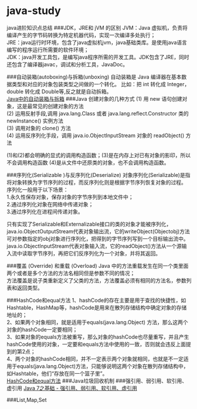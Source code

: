 # java-study
java进阶知识点总结
###JDK，JRE和 jVM 的区别
JVM：Java 虚拟机，负责将编译产生的字节码转换为特定机器代码，实现一次编译多处执行；  
JRE：java运行时环境，包含了java虚拟机jvm，java基础类库。是使用java语言编写的程序运行所需要的软件环境；  
JDK：java开发工具包，是编写java程序所需的开发工具。JDK包含了JRE，同时还包含了编译器javac，调试和分析工具，JavaDoc。

###自动装箱(autoboxing)与拆箱(unboxing)
自动装箱是 Java 编译器在基本数据类型和对应的对象包装类型之间做的一个转化。
比如：把 int 转化成 Integer，double 转化成 Double等,反之就是自动拆箱。  
[Java中的自动装箱与拆箱](http://droidyue.com/blog/2015/04/07/autoboxing-and-autounboxing-in-java/index.html)
###Java 创建对象的几种方式
(1) 用 new 语句创建对象，这是最常见的创建对象的方法  
(2) 运用反射手段,调用 java.lang.Class 或者 java.lang.reflect.Constructor 类的 newInstance() 实例方法  
(3) 调用对象的 clone() 方法  
(4) 运用反序列化手段，调用 java.io.ObjectInputStream 对象的 readObject() 方法

(1)和(2)都会明确的显式的调用构造函数；(3)是在内存上对已有对象的影印，所以不会调用构造函数 (4)是从文件中还原类的对象，也不会调用构造函数。

###序列化(Serializable )与反序列化(Deserialize) 
对象序列化(Serializable)是指将对象转换为字节序列的过程，而反序列化则是根据字节序列恢复对象的过程。    
序列化一般用于以下场景：   
1.永久性保存对象，保存对象的字节序列到本地文件中；   
2.通过序列化对象在网络中传递对象；    
3.通过序列化在进程间传递对象。   

只有实现了Serializable和Externalizable接口的类的对象才能被序列化，   
java.io.ObjectOutputStream代表对象输出流，它的writeObject(Objectobj)方法可对参数指定的obj对象进行序列化，把得到的字节序列写到一个目标输出流中。
java.io.ObjectInputStream代表对象输入流，它的readObject()方法从一个源输入流中读取字节序列，再把它们反序列化为一个对象，并将其返回。

###覆盖 (Override) 和重载 (Overload)
Java 中的方法重载发生在同一个类里面两个或者是多个方法的方法名相同但是参数不同的情况；  
方法覆盖是说子类重新定义了父类的方法，方法覆盖必须有相同的方法名，参数列表和返回类型。

###HashCode和equal方法
1、hashCode的存在主要是用于查找的快捷性，如Hashtable，HashMap等，hashCode是用来在散列存储结构中确定对象的存储地址的；  
2、如果两个对象相同，就是适用于equals(java.lang.Object) 方法，那么这两个对象的hashCode一定要相同；  
3、如果对象的equals方法被重写，那么对象的hashCode也尽量重写，并且产生hashCode使用的对象，一定要和equals方法中使用的一致，否则就会违反上面提到的第2点；  
4、两个对象的hashCode相同，并不一定表示两个对象就相同，也就是不一定适用于equals(java.lang.Object)方法，只能够说明这两个对象在散列存储结构中，如Hashtable，他们“存放在同一个篮子里”。   
[HashCode和equal方法](http://www.cnblogs.com/nktblog/articles/2518111.html)
###Java垃圾回收机制
###强引用、弱引用、软引用、虚引用
[Java 7之基础 - 强引用、弱引用、软引用、虚引用](http://blog.csdn.net/mazhimazh/article/details/19752475)


###List,Map,Set
